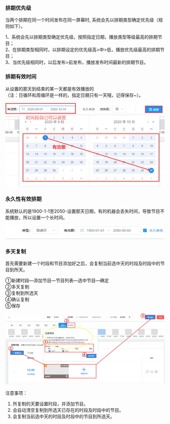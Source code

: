 ### 排期优先级
当两个排期在同一个时间发布在同一屏幕时, 系统会先以排期类型确定优先级（规则如下）。

1、系统会先以排期类型确定优先级，按照指定日期，播放类型等级最高的排期节目；   
2、在排期类型相同时，以排期设定的优先级高>中>低，播放优先级最高的排期节目；   
3、当优先级相同时，以后发布>前发布，播放发布时间最新的排期节目。

### 排期有效时间
从设置的那天到结束的某一天都是有效播放的                
（注：日循环和周循环是一样的，指定日期只有一天哦，记得保存~）。

![avatar](../images/channel/5.png)

### 永久性有效排期
系统默认的是1900-1-1至2050-设置那天日期，有的机器会丢失时间，导致节目不能播放，所以设置一个长时间。

![avatar](../images/channel/5-1.png)

### 多天复制
首先需要新建一个时段和节目添加好之后，会复制当前选中天的时段及时段中的节目到所天。

①新建时段—添加节目—节目列表—选中节目—确定   
②多天复制  
③复制到所选天  
④确认复制      
⑤保存

![avatar](../images/channel/6.png)

注意事项：
1. 所复制的天要设置时段，并添加节目。
2. 会自动清空复制到所选天已存在的时段及时段中的节目。
3. 会复制当前选中天的时段及时段中的节目到所选天。
